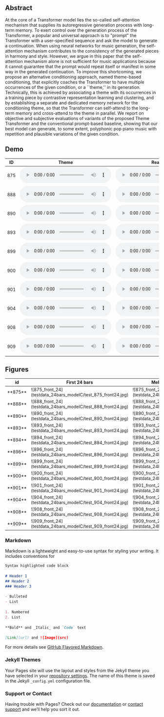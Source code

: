 ## Abstract
<!-- Theme Transformer: Symbolic Music Generation with Theme-Conditioned Transformer -->

At the core of a Transformer model lies the so-called self-attention mechanism that supplies its autoregressive generation process with long-term memory. To exert control over the generation process of the Transformer, a popular and universal approach is to "prompt" the Transformer with a user-specified sequence and ask the model to generate a continuation. When using neural networks for music generation, the self-attention mechanism contributes to the consistency of the generated pieces in harmony and style. However, we argue in this paper that the self-attention mechanism alone is not sufficient for music applications because it cannot guarantee that the prompt would repeat itself or manifest in some way in the generated continuation. To improve this shortcoming, we propose an alternative conditioning approach, named theme-based conditioning, that explicitly coaches the Transformer to have multiple occurrences of the given condition, or a ``theme,'' in its generation. Technically, this is achieved by associating a theme with its occurrences in a training piece by contrastive representation learning and clustering, and by establishing a separate and dedicated memory network for the conditioning theme, so that the Transformer can self-attend to the long-term memory and cross-attend to the theme in parallel. We report on objective and subjective evaluations of variants of the proposed Theme Transformer and the conventional prompt-based baseline, showing that our best model can generate, to some extent, polyphonic pop piano music with repetition and plausible variations of the given condition. 

## Demo

| ID| Theme | Real Data | Baseline | Theme Transformer
| -- | -------- | -------- | -------- | -------- |
| 875 | <audio controls><source src="theme-transformer-audio/875_Theme.mp3" type="audio/mp3">Your browser does not support the audio element.</audio> | <audio controls><source src="theme-transformer-audio/875_Realdata.mp3" type="audio/mp3">Your browser does not support the audio element.</audio> | <audio controls><source src="theme-transformer-audio/875_Baseline.mp3" type="audio/mp3">Your browser does not support the audio element.</audio> | <audio controls><source src="theme-transformer-audio/875_ThemeTransformer.mp3" type="audio/mp3">Your browser does not support the audio element.</audio>|
| 888 | <audio controls><source src="theme-transformer-audio/888_Theme.mp3" type="audio/mp3">Your browser does not support the audio element.</audio> | <audio controls><source src="theme-transformer-audio/888_Realdata.mp3" type="audio/mp3">Your browser does not support the audio element.</audio> | <audio controls><source src="theme-transformer-audio/888_Baseline.mp3" type="audio/mp3">Your browser does not support the audio element.</audio> | <audio controls><source src="theme-transformer-audio/888_ThemeTransformer.mp3" type="audio/mp3">Your browser does not support the audio element.</audio>|
| 890 | <audio controls><source src="theme-transformer-audio/890_Theme.mp3" type="audio/mp3">Your browser does not support the audio element.</audio> | <audio controls><source src="theme-transformer-audio/890_Realdata.mp3" type="audio/mp3">Your browser does not support the audio element.</audio> | <audio controls><source src="theme-transformer-audio/890_Baseline.mp3" type="audio/mp3">Your browser does not support the audio element.</audio> | <audio controls><source src="theme-transformer-audio/890_ThemeTransformer.mp3" type="audio/mp3">Your browser does not support the audio element.</audio>|
| 893 | <audio controls><source src="theme-transformer-audio/893_Theme.mp3" type="audio/mp3">Your browser does not support the audio element.</audio> | <audio controls><source src="theme-transformer-audio/893_Realdata.mp3" type="audio/mp3">Your browser does not support the audio element.</audio> | <audio controls><source src="theme-transformer-audio/893_Baseline.mp3" type="audio/mp3">Your browser does not support the audio element.</audio> | <audio controls><source src="theme-transformer-audio/893_ThemeTransformer.mp3" type="audio/mp3">Your browser does not support the audio element.</audio>|
| 899 | <audio controls><source src="theme-transformer-audio/899_Theme.mp3" type="audio/mp3">Your browser does not support the audio element.</audio> | <audio controls><source src="theme-transformer-audio/899_Realdata.mp3" type="audio/mp3">Your browser does not support the audio element.</audio> | <audio controls><source src="theme-transformer-audio/899_Baseline.mp3" type="audio/mp3">Your browser does not support the audio element.</audio> | <audio controls><source src="theme-transformer-audio/899_ThemeTransformer.mp3" type="audio/mp3">Your browser does not support the audio element.</audio>|
| 900 | <audio controls><source src="theme-transformer-audio/900_Theme.mp3" type="audio/mp3">Your browser does not support the audio element.</audio> | <audio controls><source src="theme-transformer-audio/900_Realdata.mp3" type="audio/mp3">Your browser does not support the audio element.</audio> | <audio controls><source src="theme-transformer-audio/900_Baseline.mp3" type="audio/mp3">Your browser does not support the audio element.</audio> | <audio controls><source src="theme-transformer-audio/900_ThemeTransformer.mp3" type="audio/mp3">Your browser does not support the audio element.</audio>|
| 901 | <audio controls><source src="theme-transformer-audio/901_Theme.mp3" type="audio/mp3">Your browser does not support the audio element.</audio> | <audio controls><source src="theme-transformer-audio/901_Realdata.mp3" type="audio/mp3">Your browser does not support the audio element.</audio> | <audio controls><source src="theme-transformer-audio/901_Baseline.mp3" type="audio/mp3">Your browser does not support the audio element.</audio> | <audio controls><source src="theme-transformer-audio/901_ThemeTransformer.mp3" type="audio/mp3">Your browser does not support the audio element.</audio>|
| 904 | <audio controls><source src="theme-transformer-audio/904_Theme.mp3" type="audio/mp3">Your browser does not support the audio element.</audio> | <audio controls><source src="theme-transformer-audio/904_Realdata.mp3" type="audio/mp3">Your browser does not support the audio element.</audio> | <audio controls><source src="theme-transformer-audio/904_Baseline.mp3" type="audio/mp3">Your browser does not support the audio element.</audio> | <audio controls><source src="theme-transformer-audio/904_ThemeTransformer.mp3" type="audio/mp3">Your browser does not support the audio element.</audio>|
| 908 | <audio controls><source src="theme-transformer-audio/908_Theme.mp3" type="audio/mp3">Your browser does not support the audio element.</audio> | <audio controls><source src="theme-transformer-audio/908_Realdata.mp3" type="audio/mp3">Your browser does not support the audio element.</audio> | <audio controls><source src="theme-transformer-audio/908_Baseline.mp3" type="audio/mp3">Your browser does not support the audio element.</audio> | <audio controls><source src="theme-transformer-audio/908_ThemeTransformer.mp3" type="audio/mp3">Your browser does not support the audio element.</audio>|
| 909 | <audio controls><source src="theme-transformer-audio/909_Theme.mp3" type="audio/mp3">Your browser does not support the audio element.</audio> | <audio controls><source src="theme-transformer-audio/909_Realdata.mp3" type="audio/mp3">Your browser does not support the audio element.</audio> | <audio controls><source src="theme-transformer-audio/909_Baseline.mp3" type="audio/mp3">Your browser does not support the audio element.</audio> | <audio controls><source src="theme-transformer-audio/909_ThemeTransformer.mp3" type="audio/mp3">Your browser does not support the audio element.</audio>|


## Figures

<table>
<colgroup>
<col width="10%" />
<col width="45%" />
<col width="45%" />
</colgroup>
<thead>
<tr class="header">
<th>id</th>
<th>First 24 bars</th>
<th>Melody Embedding Distance</th>
</tr>
</thead>
<tbody>
<tr>
<td markdown="span">**875**</td>
<td markdown="span">![875_front_24](testdata_24bars_modelC/test_875_front24.jpg)</td>
<td markdown="span">![875_front_24](testdata_24bars_modelC/test_875_front24.jpg)</td>
</tr>
<tr>
<td markdown="span">**888**</td>
<td markdown="span">![888_front_24](testdata_24bars_modelC/test_888_front24.jpg)</td>
<td markdown="span">![888_front_24](testdata_24bars_modelC/test_888_front24.jpg)</td>
<tr>
<td markdown="span">**890**</td>
<td markdown="span">![890_front_24](testdata_24bars_modelC/test_890_front24.jpg)</td>
<td markdown="span">![890_front_24](testdata_24bars_modelC/test_890_front24.jpg)</td>
<tr>
<td markdown="span">**893**</td>
<td markdown="span">![893_front_24](testdata_24bars_modelC/test_893_front24.jpg)</td>
<td markdown="span">![893_front_24](testdata_24bars_modelC/test_893_front24.jpg)</td>
<tr>
<td markdown="span">**894**</td>
<td markdown="span">![894_front_24](testdata_24bars_modelC/test_894_front24.jpg)</td>
<td markdown="span">![894_front_24](testdata_24bars_modelC/test_894_front24.jpg)</td>
<tr>
<td markdown="span">**896**</td>
<td markdown="span">![896_front_24](testdata_24bars_modelC/test_896_front24.jpg)</td>
<td markdown="span">![896_front_24](testdata_24bars_modelC/test_896_front24.jpg)</td>
<tr>
<td markdown="span">**899**</td>
<td markdown="span">![899_front_24](testdata_24bars_modelC/test_899_front24.jpg)</td>
<td markdown="span">![899_front_24](testdata_24bars_modelC/test_899_front24.jpg)</td>
<tr>
<td markdown="span">**900**</td>
<td markdown="span">![900_front_24](testdata_24bars_modelC/test_900_front24.jpg)</td>
<td markdown="span">![900_front_24](testdata_24bars_modelC/test_900_front24.jpg)</td>
<tr>
<td markdown="span">**901**</td>
<td markdown="span">![901_front_24](testdata_24bars_modelC/test_901_front24.jpg)</td>
<td markdown="span">![901_front_24](testdata_24bars_modelC/test_901_front24.jpg)</td>
<tr>
<td markdown="span">**904**</td>
<td markdown="span">![904_front_24](testdata_24bars_modelC/test_904_front24.jpg)</td>
<td markdown="span">![904_front_24](testdata_24bars_modelC/test_904_front24.jpg)</td>
<tr>
<td markdown="span">**908**</td>
<td markdown="span">![908_front_24](testdata_24bars_modelC/test_908_front24.jpg)</td>
<td markdown="span">![908_front_24](testdata_24bars_modelC/test_908_front24.jpg)</td>
<tr>
<td markdown="span">**909**</td>
<td markdown="span">![909_front_24](testdata_24bars_modelC/test_909_front24.jpg)</td>
<td markdown="span">![909_front_24](testdata_24bars_modelC/test_909_front24.jpg)</td>
</tbody>
</table>
<!-- 
|#id| First 24 bars | Melody Embedding Distance|
| ------ | -------- | -------- | 
|875| ![875_front_24](testdata_24bars_modelC/test_875_front24.jpg) | ![875_front_24](testdata_24bars_modelC/test_875_front24.jpg) | 
|888| ![888_front_24](testdata_24bars_modelC/test_888_front24.jpg) | ![888_front_24](testdata_24bars_modelC/test_888_front24.jpg) | 
|890| ![890_front_24](testdata_24bars_modelC/test_890_front24.jpg) | ![890_front_24](testdata_24bars_modelC/test_890_front24.jpg) | 
|893| ![893_front_24](testdata_24bars_modelC/test_893_front24.jpg) | ![893_front_24](testdata_24bars_modelC/test_893_front24.jpg) | 
|894| ![894_front_24](testdata_24bars_modelC/test_894_front24.jpg) | ![894_front_24](testdata_24bars_modelC/test_894_front24.jpg) | 
|896| ![896_front_24](testdata_24bars_modelC/test_896_front24.jpg) | ![896_front_24](testdata_24bars_modelC/test_896_front24.jpg) | 
|899| ![899_front_24](testdata_24bars_modelC/test_899_front24.jpg) | ![899_front_24](testdata_24bars_modelC/test_899_front24.jpg) | 
|900| ![900_front_24](testdata_24bars_modelC/test_900_front24.jpg) | ![900_front_24](testdata_24bars_modelC/test_900_front24.jpg) | 
|901| ![901_front_24](testdata_24bars_modelC/test_901_front24.jpg) | ![901_front_24](testdata_24bars_modelC/test_901_front24.jpg) | 
|904| ![904_front_24](testdata_24bars_modelC/test_904_front24.jpg) | ![904_front_24](testdata_24bars_modelC/test_904_front24.jpg) | 
|908| ![908_front_24](testdata_24bars_modelC/test_908_front24.jpg) | ![908_front_24](testdata_24bars_modelC/test_908_front24.jpg) | 
|909| ![909_front_24](testdata_24bars_modelC/test_909_front24.jpg) | ![909_front_24](testdata_24bars_modelC/test_909_front24.jpg) |  -->

### Markdown

Markdown is a lightweight and easy-to-use syntax for styling your writing. It includes conventions for

```markdown
Syntax highlighted code block

# Header 1
## Header 2
### Header 3

- Bulleted
- List

1. Numbered
2. List

**Bold** and _Italic_ and `Code` text

[Link](url) and ![Image](src)
```

For more details see [GitHub Flavored Markdown](https://guides.github.com/features/mastering-markdown/).

### Jekyll Themes

Your Pages site will use the layout and styles from the Jekyll theme you have selected in your [repository settings](https://github.com/atosystem/midi2Tiles/settings/pages). The name of this theme is saved in the Jekyll `_config.yml` configuration file.

### Support or Contact

Having trouble with Pages? Check out our [documentation](https://docs.github.com/categories/github-pages-basics/) or [contact support](https://support.github.com/contact) and we’ll help you sort it out.